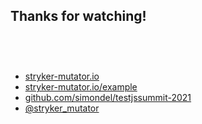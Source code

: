 ## Thanks for watching!

<div class="flex">
    <div class="col">
      <ul style="margin-top: 75px" class="no-list">
        <li><a href="https://stryker-mutator.io">stryker-mutator.io</a></li>
        <li><a href="https://stryker-mutator.io/example">stryker-mutator.io/example</a></li>
        <li><a href="https://github.com/simondel/testjssummit-2021">github.com/simondel/testjssummit-2021</a></li>
        <li><a href="https://twitter.com/stryker_mutator">@stryker_mutator</a></li>
      </ul>
    </div>
</div>